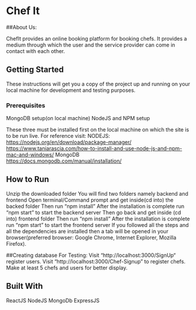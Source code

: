 # Chef It

##About Us:

ChefIt provides an online booking platform for booking chefs. It provides a medium through which the user and the service provider can come in contact with each other.


## Getting Started

These instructions will get you a copy of the project up and running on your local machine for development and testing purposes. 

### Prerequisites
MongoDB setup(on local machine)
NodeJS and NPM setup

These three must be installed first on the local machine on which the site is to be run live.
For reference visit:
NODEJS:
https://nodejs.org/en/download/package-manager/
https://www.taniarascia.com/how-to-install-and-use-node-js-and-npm-mac-and-windows/
MongoDB
https://docs.mongodb.com/manual/installation/

## How to Run
Unzip the downloaded folder
You will find two folders namely backend and frontend
Open terminal/Command prompt and get inside(cd into) the backed folder 
Then run “npm install”
After the installation is complete run “npm start” to start the backend server 
Then go back and get inside (cd into) frontend folder 
Then run “npm install” 
After the installation is complete run “npm start” to start the frontend server 
If you followed all the steps and all the dependencies are installed then a tab will be opened in your browser(preferred browser: Google Chrome, Internet Explorer, Mozilla Firefox).





##Creating database For Testing:
Visit “http://localhost:3000/SignUp“  register users.
Visit “http://localhost:3000/Chef-Signup” to register chefs.
Make at least 5 chefs and users for better display.


## Built With

ReactJS
NodeJS
MongoDb
ExpressJS




